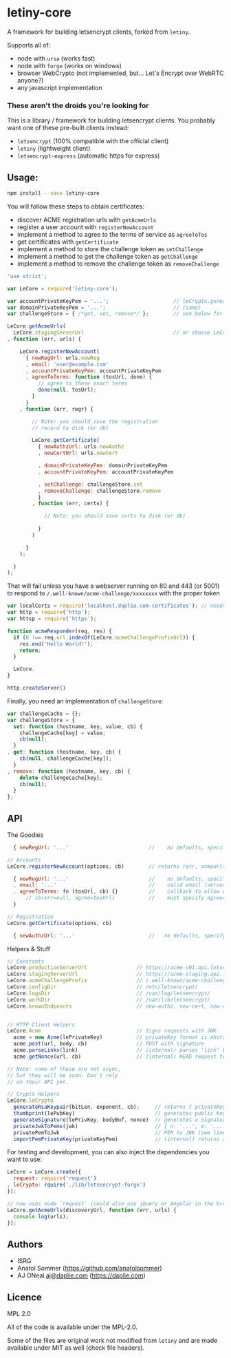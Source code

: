 # letiny-core

A framework for building letsencrypt clients, forked from `letiny`.

Supports all of:

  * node with `ursa` (works fast)
  * node with `forge` (works on windows)
  * browser WebCrypto (not implemented, but... Let's Encrypt over WebRTC anyone?)
  * any javascript implementation

### These aren't the droids you're looking for

This is a library / framework for building letsencrypt clients.
You probably want one of these pre-built clients instead:

  * `letsencrypt` (100% compatible with the official client)
  * `letiny` (lightweight client)
  * `letsencrypt-express` (automatic https for express)

## Usage:

```bash
npm install --save letiny-core
```

You will follow these steps to obtain certificates:

* discover ACME registration urls with `getAcmeUrls`
* register a user account with `registerNewAccount`
* implement a method to agree to the terms of service as `agreeToTos`
* get certificates with `getCertificate`
* implement a method to store the challenge token as `setChallenge`
* implement a method to get the challenge token as `getChallenge`
* implement a method to remove the challenge token as `removeChallenge`

```javascript
'use strict';

var LeCore = require('letiny-core');

var accountPrivateKeyPem = '...';                     // leCrypto.generateRsaKeypair(bitLen, exp, cb)
var domainPrivateKeyPem = '...';                      // (same)
var challengeStore = { /*get, set, remove*/ };        // see below for example

LeCore.getAcmeUrls(
  LeCore.stagingServerUrl                             // or choose LeCore.productionServerUrl
, function (err, urls) {

    LeCore.registerNewAccount(
      { newRegUrl: urls.newReg
      , email: 'user@example.com'
      , accountPrivateKeyPem: accountPrivateKeyPem
      , agreeToTerms: function (tosUrl, done) {
          // agree to these exact terms
          done(null, tosUrl);
        }
      }
    , function (err, regr) {

        // Note: you should save the registration
        // record to disk (or db)

        LeCore.getCertificate(
          { newAuthzUrl: urls.newAuthz
          , newCertUrl: urls.newCert

          , domainPrivateKeyPem: domainPrivateKeyPem
          , accountPrivateKeyPem: accountPrivateKeyPem

          , setChallenge: challengeStore.set
          , removeChallenge: challengeStore.remove
          }
        , function (err, certs) {

            // Note: you should save certs to disk (or db)
            
          }
        )

      }
    );

  }
);
```

That will fail unless you have a webserver running on 80 and 443 (or 5001)
to respond to `/.well-known/acme-challenge/xxxxxxxx` with the proper token

```javascript
var localCerts = require('localhost.daplie.com-certificates'); // needs default certificates
var http = require('http');
var httsp = require('https');

function acmeResponder(req, res) {
  if (0 !== req.url.indexOf(LeCore.acmeChallengePrefixUrl)) {
    res.end('Hello World!');
    return;
  }

  LeCore.
}

http.createServer()
```

Finally, you need an implementation of `challengeStore`:

```javascript
var challengeCache = {};
var challengeStore = {
  set: function (hostname, key, value, cb) {
    challengeCache[key] = value;
    cb(null);
  }
, get: function (hostname, key, cb) {
    cb(null, challengeCache[key]);
  }
, remove: function (hostname, key, cb) {
    delete challengeCache[key];
    cb(null);
  }
};
```

## API

The Goodies

```javascript
  { newRegUrl: '...'                          //    no defaults, specify LeCore.nproductionServerUrl

// Accounts 
LeCore.registerNewAccount(options, cb)        // returns (err, acmeUrls={newReg,newAuthz,newCert,revokeCert})

  { newRegUrl: '...'                          //    no defaults, specify LeCore.newAuthz
  , email: '...'                              //    valid email (server checks MX records)
  , agreeToTerms: fn (tosUrl, cb) {}          //    callback to allow user interaction for tosUrl
      // cb(err=null, agree=tosUrl)           //    must specify agree=tosUrl to continue (or falsey to end)
  }

// Registration
LeCore.getCertificate(options, cb)

  { newAuthzUrl: '...'                        //   no defaults, specify acmeUrls.newAuthz
```

Helpers & Stuff

```javascript
// Constants
LeCore.productionServerUrl                // https://acme-v01.api.letsencrypt.org/directory
LeCore.stagingServerUrl                   // https://acme-staging.api.letsencrypt.org/directory
LeCore.acmeChallengePrefix                // /.well-known/acme-challenge/
LeCore.configDir                          // /etc/letsencrypt/
LeCore.logsDir                            // /var/log/letsencrypt/
LeCore.workDir                            // /var/lib/letsencrypt/
LeCore.knownEndpoints                     // new-authz, new-cert, new-reg, revoke-cert


// HTTP Client Helpers
LeCore.Acme                               // Signs requests with JWK
  acme = new Acme(lePrivateKey)           // privateKey format is abstract
  acme.post(url, body, cb)                // POST with signature
  acme.parseLinks(link)                   // (internal) parses 'link' header
  acme.getNonce(url, cb)                  // (internal) HEAD request to get 'replay-nonce' strings

// Note: some of these are not async,
// but they will be soon. Don't rely
// on their API yet.

// Crypto Helpers
LeCore.leCrypto
  generateRsaKeypair(bitLen, exponent, cb);     // returns { privateKeyPem, privateKeyJwk, publicKeyPem, publicKeyMd5 }
  thumbprint(lePubKey)                          // generates public key thumbprint
  generateSignature(lePrivKey, bodyBuf, nonce)  // generates a signature
  privateJwkToPems(jwk)                         // { n: '...', e: '...', iq: '...', ... } to PEMs
  privatePemToJwk                               // PEM to JWK (see line above)
  importPemPrivateKey(privateKeyPem)            // (internal) returns abstract private key
```

For testing and development, you can also inject the dependencies you want to use:

```javascript
LeCore = LeCore.create({
  request: require('request')
, leCrypto: rquire('./lib/letsencrypt-forge')
});

// now uses node `request` (could also use jQuery or Angular in the browser)
LeCore.getAcmeUrls(discoveryUrl, function (err, urls) {
  console.log(urls);
});
```

## Authors

  * ISRG
  * Anatol Sommer  (https://github.com/anatolsommer)
  * AJ ONeal <aj@daplie.com> (https://daplie.com)

## Licence

MPL 2.0

All of the code is available under the MPL-2.0.

Some of the files are original work not modified from `letiny`
and are made available under MIT as well (check file headers).
